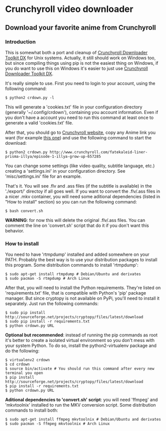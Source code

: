 # Crunchyroll video downloader
## Download your favorite anime from Crunchyroll

### Introduction

This is somewhat both a port and cleanup of [Crunchyroll Downloader Toolkit DX][1] for Unix systems. Actually, it still should work on Windows too, but since compiling things using pip is not the easiest thing on Windows, if you do want to use this on Windows it's easier to just use [Crunchyroll Downloader Toolkit DX][1].

It's really simple to use. First you need to login to your account, using the following command:
```
$ python2 crdown.py -l
```

This will generate a 'cookies.txt' file in your configuration directory (generally '~/.config/crdown'), containing you account information. Even if you don't have a account you need to run this command at least once to generate a valid 'cookies.txt' file.

After that, you should go to [Crunchyroll website][2], copy any Anime link you want (for example [this one](http://www.crunchyroll.com/fatekaleid-liner-prisma-illya/episode-1-illya-grow-up-657285)) and use the following command to start the download:
```
$ python2 crdown.py http://www.crunchyroll.com/fatekaleid-liner-prisma-illya/episode-1-illya-grow-up-657285
```

You can change some settings (like video quality, subtitle language, etc.) creating a 'settings.ini' in your configuration directory. See 'misc/settings.ini' file for an example.

That's it. You will see .flv and .ass files (if the subtitle is available) in the './export/' directoy if all goes well. If you want to convert the .flv/.ass files in a nicer .mkv container, you will need some aditional dependencies (listed in "How to install" section) so you can run the following command:
```
$ bash convert.sh
```

**WARNING**: for now this will delete the original .flv/.ass files. You can comment the line on 'convert.sh' script that do it if you don't want this behavior.

### How to install

You need to have 'rtmpdump' installed and added somewhere on your PATH. Probably the best way is to use your distribution packages to install this program. Some distribution commands to install 'rtmpdump':
```
$ sudo apt-get install rtmpdump # Debian/Ubuntu and derivates
$ sudo pacman -S rtmpdump # Arch Linux
```

After that, you will need to install the Python requirements. They're listed on 'requirements.txt' file, that is compatible with Python's 'pip' package manager. But since cryptopy is not available on PyPi, you'll need to install it separately. Just run the following commands:
```
$ sudo pip install http://sourceforge.net/projects/cryptopy/files/latest/download
$ sudo pip install -r requirements.txt
$ python crdown.py URL
```

**Optional but recommended**: instead of running the pip commands as root it's better to create a isolated virtual environment so you don't mess with your system Python. To do so, install the python2-virtualenv package and do the following:
```
$ virtualenv2 crdown
$ cd crdown
$ source bin/activate # You should run this command after every new terminal you open
$ pip install http://sourceforge.net/projects/cryptopy/files/latest/download
$ pip install -r requirements.txt
$ python crdown.py URL
```

**Aditional dependencies to 'convert.sh' script**: you will need 'ffmpeg' and 'mkvtoolnix' installed to run the MKV conversion script. Some distribution commands to install both:
```
$ sudo apt-get install ffmpeg mkvtoolnix # Debian/Ubuntu and derivates
$ sudo pacman -S ffmpeg mkvtoolnix # Arch Linux
```

[1]: http://www.darkztar.com/forum/showthread.php?219034-Ripping-videos-amp-subtitles-from-Crunchyroll-(noob-friendly)
[2]: http://www.crunchyroll.com/